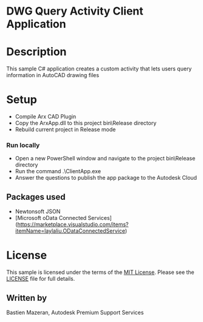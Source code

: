# DWG Query Activity Client Application

# Description

This sample C# application creates a custom activity that lets users query information in AutoCAD drawing files 

# Setup

- Compile Arx CAD Plugin
- Copy the ArxApp.dll to this project bin\Release directory
- Rebuild current project in Release mode


### Run locally

- Open a new PowerShell window and navigate to the project bin\Release directory
- Run the command .\ClientApp.exe
- Answer the questions to publish the app package to the Autodesk Cloud

## Packages used

- Newtonsoft JSON
- [Microsoft oData Connected Services] (https://marketplace.visualstudio.com/items?itemName=laylaliu.ODataConnectedService)

# License

This sample is licensed under the terms of the [MIT License](http://opensource.org/licenses/MIT).
Please see the [LICENSE](LICENSE) file for full details.

## Written by
Bastien Mazeran, Autodesk Premium Support Services

